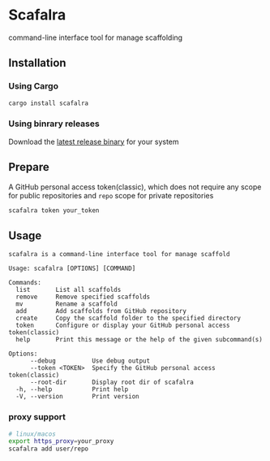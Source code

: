 # Scafalra

command-line interface tool for manage scaffolding

## Installation

### Using Cargo

```bash
cargo install scafalra
```

### Using binrary releases

Download the [latest release binary](https://github.com/shixinhuang99/scafalra/releases) for your system

## Prepare

A GitHub personal access token(classic), which does not require any scope for public repositories
and `repo` scope for private repositories

```bash
scafalra token your_token
```

## Usage

```
scafalra is a command-line interface tool for manage scaffold

Usage: scafalra [OPTIONS] [COMMAND]

Commands:
  list       List all scaffolds
  remove     Remove specified scaffolds
  mv         Rename a scaffold
  add        Add scaffolds from GitHub repository
  create     Copy the scaffold folder to the specified directory
  token      Configure or display your GitHub personal access token(classic)
  help       Print this message or the help of the given subcommand(s)

Options:
      --debug          Use debug output
      --token <TOKEN>  Specify the GitHub personal access token(classic)
      --root-dir       Display root dir of scafalra
  -h, --help           Print help
  -V, --version        Print version
```

### proxy support

```bash
# linux/macos
export https_proxy=your_proxy
scafalra add user/repo
```
